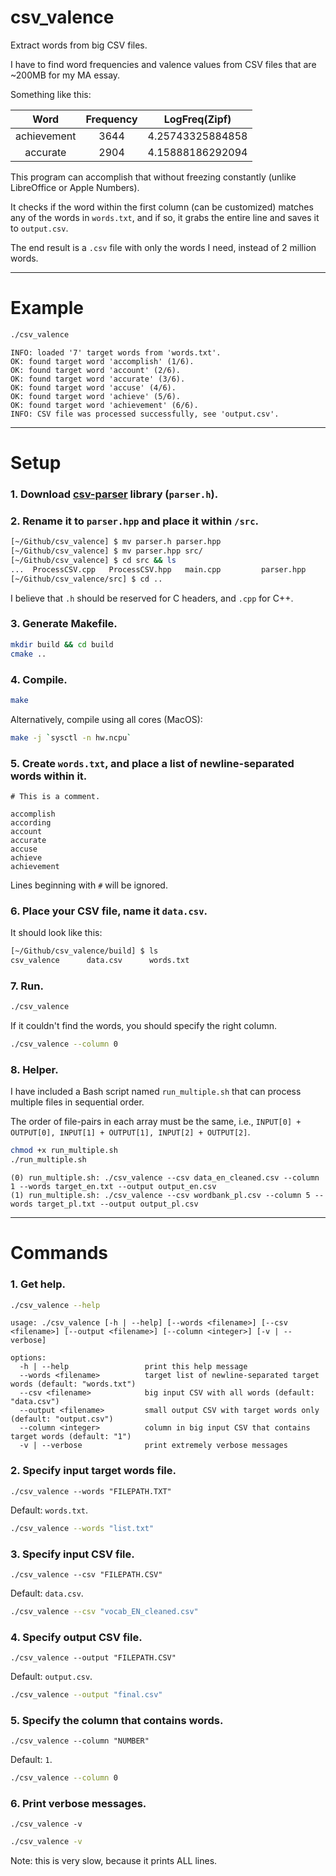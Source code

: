 # csv_valence
Extract words from big CSV files.

I have to find word frequencies and valence values from CSV files that are ~200MB for my MA essay.

Something like this:

|    Word     | Frequency |  LogFreq(Zipf)   |
| :---------: | :-------: | :--------------: |
| achievement |   3644    | 4.25743325884858 |
|  accurate   |   2904    | 4.15888186292094 |

This program can accomplish that without freezing constantly (unlike LibreOffice or Apple Numbers).

It checks if the word within the first column (can be customized) matches any of the words in `words.txt`, and if so, it grabs the entire line and saves it to `output.csv`.

The end result is a `.csv` file with only the words I need, instead of 2 million words.


---


# Example

```bash
./csv_valence
```

```
INFO: loaded '7' target words from 'words.txt'.
OK: found target word 'accomplish' (1/6).
OK: found target word 'account' (2/6).
OK: found target word 'accurate' (3/6).
OK: found target word 'accuse' (4/6).
OK: found target word 'achieve' (5/6).
OK: found target word 'achievement' (6/6).
INFO: CSV file was processed successfully, see 'output.csv'.
```


---


# Setup

### 1. Download [csv-parser](https://github.com/AriaFallah/csv-parser) library (`parser.h`).

### 2. Rename it to `parser.hpp` and place it within `/src`.

```bash
[~/Github/csv_valence] $ mv parser.h parser.hpp
[~/Github/csv_valence] $ mv parser.hpp src/
[~/Github/csv_valence] $ cd src && ls
...  ProcessCSV.cpp   ProcessCSV.hpp   main.cpp         parser.hpp
[~/Github/csv_valence/src] $ cd ..
```

I believe that `.h` should be reserved for C headers, and `.cpp` for C++.

### 3. Generate Makefile.

```bash
mkdir build && cd build
cmake ..
```

### 4. Compile.

```bash
make
```


Alternatively, compile using all cores (MacOS):

```bash
make -j `sysctl -n hw.ncpu`
```

### 5. Create `words.txt`, and place a list of newline-separated words within it.

```
# This is a comment.

accomplish
according
account
accurate
accuse
achieve
achievement
```

Lines beginning with `#` will be ignored.

### 6. Place your CSV file, name it `data.csv`.

It should look like this:

```bash
[~/Github/csv_valence/build] $ ls
csv_valence      data.csv      words.txt
```

### 7. Run.

```bash
./csv_valence
```

If it couldn't find the words, you should specify the right column.

```bash
./csv_valence --column 0
```


### 8. Helper.

I have included a Bash script named `run_multiple.sh` that can process multiple files in sequential order.

The order of file-pairs in each array must be the same, i.e., `INPUT[0] + OUTPUT[0], INPUT[1] + OUTPUT[1], INPUT[2] + OUTPUT[2]`.

```bash
chmod +x run_multiple.sh
./run_multiple.sh
```

```
(0) run_multiple.sh: ./csv_valence --csv data_en_cleaned.csv --column 1 --words target_en.txt --output output_en.csv
(1) run_multiple.sh: ./csv_valence --csv wordbank_pl.csv --column 5 --words target_pl.txt --output output_pl.csv
```


---


# Commands

### 1. Get help.

```bash
./csv_valence --help
```

```
usage: ./csv_valence [-h | --help] [--words <filename>] [--csv <filename>] [--output <filename>] [--column <integer>] [-v | --verbose]

options:
  -h | --help                 print this help message
  --words <filename>          target list of newline-separated target words (default: "words.txt")
  --csv <filename>            big input CSV with all words (default: "data.csv")
  --output <filename>         small output CSV with target words only (default: "output.csv")
  --column <integer>          column in big input CSV that contains target words (default: "1")
  -v | --verbose              print extremely verbose messages
```

### 2. Specify input target words file.

`./csv_valence --words "FILEPATH.TXT"`

Default: `words.txt`.

```bash
./csv_valence --words "list.txt"
```

### 3. Specify input CSV file.

`./csv_valence --csv "FILEPATH.CSV"`

Default: `data.csv`.

```bash
./csv_valence --csv "vocab_EN_cleaned.csv"
```

### 4. Specify output CSV file.

`./csv_valence --output "FILEPATH.CSV"`

Default: `output.csv`.

```bash
./csv_valence --output "final.csv"
```

### 5. Specify the column that contains words.

`./csv_valence --column "NUMBER"`

Default: `1`.

```bash
./csv_valence --column 0
```

### 6. Print verbose messages.

`./csv_valence -v`

```bash
./csv_valence -v
```

Note: this is very slow, because it prints ALL lines.
